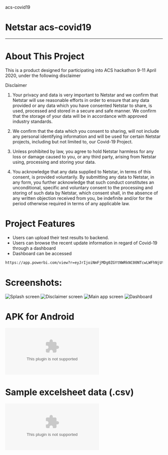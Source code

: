 acs-covid19



# Netstar acs-covid19

 

---

# About This Project

This is a product designed for participating into ACS hackathon 9-11 April 2020, under the following disclaimer

Disclaimer

1.	Your privacy and data is very important to Netstar and we confirm that Netstar will use 	reasonable efforts in order to ensure that any data provided or any data which you have 	consented Netstar to share, is used, processed and stored in a secure and safe manner. We 	confirm that the storage of your data will be in accordance with approved industry 	standards. 

2.	We confirm that the data which you consent to sharing, will not include any personal 	identifying information and will be used for certain Netstar projects, including but not limited 	to, our	Covid-19 Project.

3.	Unless prohibited by law, you agree to hold Netstar harmless for any loss or damage caused 	to you, or any third party, arising from Netstar using, processing and storing your data. 	
4.	You acknowledge that any data supplied to Netstar, in terms of this consent, is provided 	voluntarily. By submitting any data to Netstar, in any form, you further acknowledge that 	such conduct constitutes an unconditional, specific and voluntary consent to the processing 	and storing of such data by Netstar, which consent shall, in the absence of any 	written objection received from you, be indefinite and/or for the period otherwise required 	in terms of any applicable law. 



# Project Features

- Users can upload their test results to backend. 
- Users can browse the recent update information in regard of Covid-19 through a dashboard
- Dashboard can be accessed 
```bash
https://app.powerbi.com/view?r=eyJrIjoiNmFjMDg0ZGYtNWRkNC00NTcwLWFhNjUtYjA5MTkyMDA2MjE1IiwidCI6IjBhM2RhMThmLTIzOWYtNDZmOC1hNmFiLTc3NmJmODE0ZmQzZiIsImMiOjEwfQ%3D%3D
```  

# Screenshots:

![Splash screen](https://github.com/Gharaibeh/acs-covid19/blob/master/Screenshots/splashscreen.png)
![Disclaimer screen](https://github.com/Gharaibeh/acs-covid19/blob/master/Screenshots/disclaimer.png)
![Main app screen](https://github.com/Gharaibeh/acs-covid19/blob/master/Screenshots/home.png)
![Dashboard](https://github.com/Gharaibeh/acs-covid19/blob/master/Screenshots/dashboard.png)


# APK for Android 

![apk](https://github.com/Gharaibeh/acs-covid19/blob/master/Android%20APK/NetstarCovid.apk)

# Sample excelsheet data (.csv) 

![sheet](https://github.com/Gharaibeh/acs-covid19/blob/master/csv%20sample/NetstarCovid19%20.csv)

 